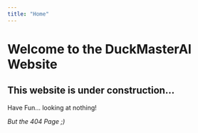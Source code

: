 ```yaml
---
title: "Home"
---
```

# Welcome to the DuckMasterAl Website
## This website is under construction...
Have Fun... looking at nothing!

*But the 404 Page ;)*
